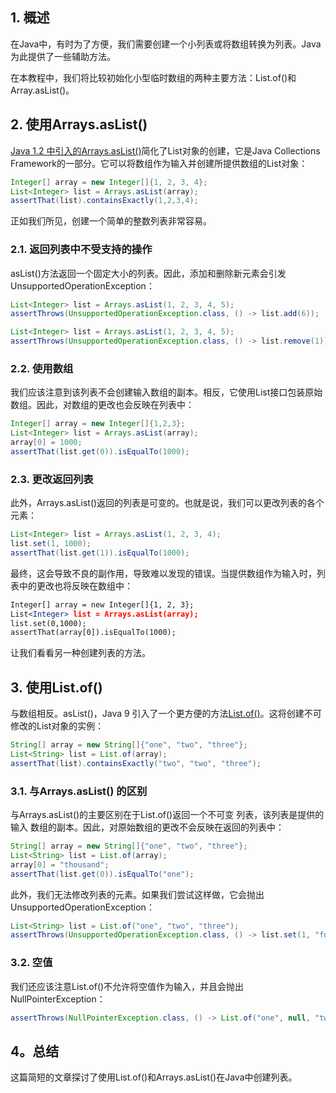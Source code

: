 ## 1. 概述

在Java中，有时为了方便，我们需要创建一个小列表或将数组转换为列表。Java 为此提供了一些辅助方法。

在本教程中，我们将比较初始化小型临时数组的两种主要方法：List.of()和 Array.asList()。

## 2. 使用Arrays.asList()

[Java 1.2 中引入的Arrays.asList()](https://www.baeldung.com/java-arraylist)简化了List对象的创建，它是Java Collections Framework的一部分。它可以将数组作为输入并创建所提供数组的List对象：

```java
Integer[] array = new Integer[]{1, 2, 3, 4};
List<Integer> list = Arrays.asList(array);
assertThat(list).containsExactly(1,2,3,4);
```

正如我们所见，创建一个简单的整数列表非常容易。

### 2.1. 返回列表中不受支持的操作

asList()方法返回一个固定大小的列表。因此，添加和删除新元素会引发UnsupportedOperationException：

```java
List<Integer> list = Arrays.asList(1, 2, 3, 4, 5);
assertThrows(UnsupportedOperationException.class, () -> list.add(6));

List<Integer> list = Arrays.asList(1, 2, 3, 4, 5);
assertThrows(UnsupportedOperationException.class, () -> list.remove(1));
```

### 2.2. 使用数组

我们应该注意到该列表不会创建输入数组的副本。相反，它使用List接口包装原始数组。因此，对数组的更改也会反映在列表中：

```java
Integer[] array = new Integer[]{1,2,3};
List<Integer> list = Arrays.asList(array);
array[0] = 1000;
assertThat(list.get(0)).isEqualTo(1000);
```

### 2.3. 更改返回列表

此外，Arrays.asList()返回的列表是可变的。也就是说，我们可以更改列表的各个元素：

```java
List<Integer> list = Arrays.asList(1, 2, 3, 4);
list.set(1, 1000);
assertThat(list.get(1)).isEqualTo(1000);
```

最终，这会导致不良的副作用，导致难以发现的错误。当提供数组作为输入时，列表中的更改也将反映在数组中：

```apache
Integer[] array = new Integer[]{1, 2, 3};
List<Integer> list = Arrays.asList(array);
list.set(0,1000);
assertThat(array[0]).isEqualTo(1000);
```

让我们看看另一种创建列表的方法。

## 3. 使用List.of()

与数组相反。asList()，Java 9 引入了一个更方便的方法[List.of()](https://www.baeldung.com/java-init-list-one-line#factory-methods-java-9)。这将创建不可修改的List对象的实例：

```java
String[] array = new String[]{"one", "two", "three"};
List<String> list = List.of(array);
assertThat(list).containsExactly("two", "two", "three");
```

### 3.1. 与Arrays.asList() 的区别

与Arrays.asList()的主要区别在于List.of()返回一个不可变 列表，该列表是提供的输入 数组的副本。因此，对原始数组的更改不会反映在返回的列表中：

```java
String[] array = new String[]{"one", "two", "three"};
List<String> list = List.of(array);
array[0] = "thousand";
assertThat(list.get(0)).isEqualTo("one");
```

此外，我们无法修改列表的元素。如果我们尝试这样做，它会抛出UnsupportedOperationException：

```java
List<String> list = List.of("one", "two", "three");
assertThrows(UnsupportedOperationException.class, () -> list.set(1, "four"));
```

### 3.2. 空值

我们还应该注意List.of()不允许将空值作为输入，并且会抛出NullPointerException：

```java
assertThrows(NullPointerException.class, () -> List.of("one", null, "two"));
```

## 4。总结

这篇简短的文章探讨了使用List.of()和Arrays.asList()在Java中创建列表。